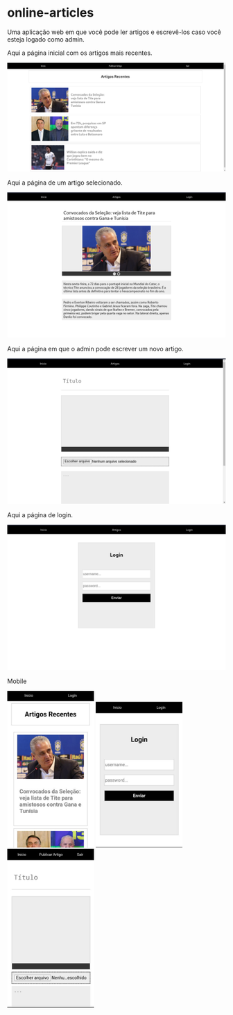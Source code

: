 # online-articles

Uma aplicação web em que você pode ler artigos e escrevê-los caso você esteja logado como admin.

Aqui a página inicial com os artigos mais recentes.

<img src="online-articles-images/home.png" width="600">

Aqui a página de um artigo selecionado.

<img src="online-articles-images/article.png" width="600">

Aqui a página em que o admin pode escrever um novo artigo.

<img src="online-articles-images/publish.png" width="600">

Aqui a página de login.

<img src="online-articles-images/login.png" width="600">

Mobile

<img src="online-articles-images/mobile/ft_1.jpg" width="200">

<img src="online-articles-images/mobile/ft_2.jpg" width="200">

<img src="online-articles-images/mobile/ft_3.jpg" width="200">
